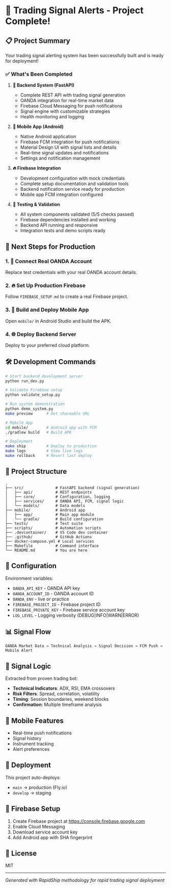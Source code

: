 # 🎉 Trading Signal Alerts - Project Complete!

## 📋 Project Summary

Your trading signal alerting system has been successfully built and is ready for deployment! 

### ✅ What's Been Completed

1. **🚀 Backend System (FastAPI)**
   - Complete REST API with trading signal generation
   - OANDA integration for real-time market data
   - Firebase Cloud Messaging for push notifications
   - Signal engine with customizable strategies
   - Health monitoring and logging

2. **📱 Mobile App (Android)**
   - Native Android application
   - Firebase FCM integration for push notifications
   - Material Design UI with signal lists and details
   - Real-time signal updates and notifications
   - Settings and notification management

3. **🔥 Firebase Integration**
   - Development configuration with mock credentials
   - Complete setup documentation and validation tools
   - Backend notification service ready for production
   - Mobile app FCM integration configured

4. **🧪 Testing & Validation**
   - All system components validated (5/5 checks passed)
   - Firebase dependencies installed and working
   - Backend API running and responsive
   - Integration tests and demo scripts ready

## 🚀 Next Steps for Production

### 1. 🔗 Connect Real OANDA Account
Replace test credentials with your real OANDA account details.

### 2. 🔥 Set Up Production Firebase
Follow `FIREBASE_SETUP.md` to create a real Firebase project.

### 3. 📱 Build and Deploy Mobile App
Open `mobile/` in Android Studio and build the APK.

### 4. 🌐 Deploy Backend Server
Deploy to your preferred cloud platform.

## 🛠️ Development Commands

```bash
# Start backend development server
python run_dev.py

# Validate Firebase setup
python validate_setup.py

# Run system demonstration
python demo_system.py
make preview      # Get shareable URL

# Mobile App
cd mobile/        # Android app with FCM
./gradlew build   # Build APK

# Deployment
make ship         # Deploy to production
make logs         # View live logs
make rollback     # Revert last deploy
```

## 📁 Project Structure

```
.
├── src/              # FastAPI backend (signal generation)
│   ├── api/          # REST endpoints
│   ├── core/         # Configuration, logging
│   ├── services/     # OANDA API, FCM, signal logic
│   └── models/       # Data models
├── mobile/           # Android app
│   ├── app/          # Main app module
│   └── gradle/       # Build configuration
├── tests/            # Test suite
├── scripts/          # Automation scripts
├── .devcontainer/    # VS Code dev container
├── .github/          # GitHub Actions
├── docker-compose.yml # Local services
├── Makefile          # Command interface
└── README.md         # You are here
```

## 🔧 Configuration

Environment variables:
- `OANDA_API_KEY` - OANDA API key
- `OANDA_ACCOUNT_ID` - OANDA account ID
- `OANDA_ENV` - live or practice
- `FIREBASE_PROJECT_ID` - Firebase project ID
- `FIREBASE_PRIVATE_KEY` - Firebase service account key
- `LOG_LEVEL` - Logging verbosity (DEBUG|INFO|WARN|ERROR)

## 📊 Signal Flow

```
OANDA Market Data → Technical Analysis → Signal Decision → FCM Push → Mobile Alert
```

## 🎯 Signal Logic

Extracted from proven trading bot:
- **Technical Indicators**: ADX, RSI, EMA crossovers
- **Risk Filters**: Spread, correlation, volatility
- **Timing**: Session boundaries, weekend blocks
- **Confirmation**: Multiple timeframe analysis

## 📱 Mobile Features

- Real-time push notifications
- Signal history
- Instrument tracking
- Alert preferences

## 🚢 Deployment

This project auto-deploys:
- `main` → production (Fly.io)
- `develop` → staging

## 🔐 Firebase Setup

1. Create Firebase project at https://console.firebase.google.com
2. Enable Cloud Messaging
3. Download service account key
4. Add Android app with SHA fingerprint

## 📝 License

MIT

---
*Generated with RapidShip methodology for rapid trading signal deployment*
